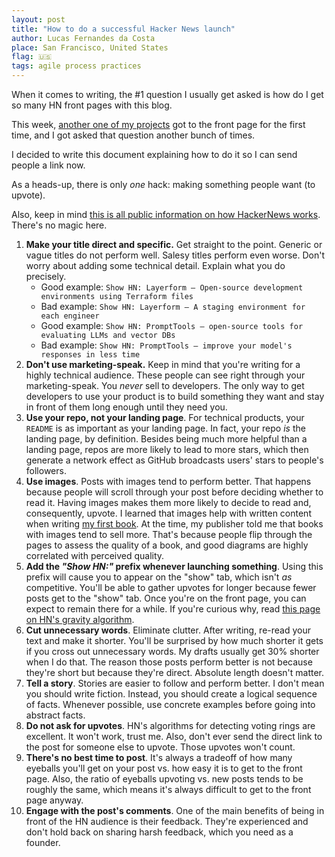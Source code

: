 ```yaml
---
layout: post
title: "How to do a successful Hacker News launch"
author: Lucas Fernandes da Costa
place: San Francisco, United States
flag: 🇺🇸
tags: agile process practices
---
```


When it comes to writing, the #1 question I usually get asked is how do I get so many HN front pages with this blog.

This week, [another one of my projects](https://github.com/briefercloud/briefer) got to the front page for the first time, and I got asked that question another bunch of times.


I decided to write this document explaining how to do it so I can send people a link now.

As a heads-up, there is only _one_ hack: making something people want (to upvote).

Also, keep in mind [this is all public information on how HackerNews works](https://github.com/minimaxir/hacker-news-undocumented). There's no magic here.

1. **Make your title direct and specific.** Get straight to the point. Generic or vague titles do not perform well. Salesy titles perform even worse. Don't worry about adding some technical detail. Explain what you do precisely.
    - Good example: `Show HN: Layerform – Open-source development environments using Terraform files`
    - Bad example: `Show HN: Layerform — A staging environment for each engineer`
    - Good example: `Show HN: PromptTools – open-source tools for evaluating LLMs and vector DBs`
    - Bad example: `Show HN: PromptTools — improve your model's responses in less time`
2. **Don't use marketing-speak.** Keep in mind that you're writing for a highly technical audience. These people can see right through your marketing-speak. You _never_ sell to developers. The only way to get developers to use your product is to build something they want and stay in front of them long enough until they need you.
3. **Use your repo, not your landing page**. For technical products, your `README` is as important as your landing page. In fact, your repo _is_ the landing page, by definition. Besides being much more helpful than a landing page, repos are more likely to lead to more stars, which then generate a network effect as GitHub broadcasts users' stars to people's followers.
4. **Use images**. Posts with images tend to perform better. That happens because people will scroll through your post before deciding whether to read it. Having images makes them more likely to decide to read and, consequently, upvote.
   I learned that images help with written content when writing [my first book](https://www.manning.com/books/testing-javascript-applications). At the time, my publisher told me that books with images tend to sell more. That's because people flip through the pages to assess the quality of a book, and good diagrams are highly correlated with perceived quality.
5. **Add the _"Show HN:"_ prefix whenever launching something**. Using this prefix will cause you to appear on the "show" tab, which isn't _as_ competitive. You'll be able to gather upvotes for longer because fewer posts get to the "show" tab. Once you're on the front page, you can expect to remain there for a while. If you're curious why, read [this page on HN's gravity algorithm](http://www.righto.com/2013/11/how-hacker-news-ranking-really-works.html).
6. **Cut unnecessary words**. Eliminate clutter. After writing, re-read your text and make it shorter. You'll be surprised by how much shorter it gets if you cross out unnecessary words. My drafts usually get 30% shorter when I do that. The reason those posts perform better is not because they're short but because they're direct. Absolute length doesn't matter.
7. **Tell a story**. Stories are easier to follow and perform better. I don't mean you should write fiction. Instead, you should create a logical sequence of facts. Whenever possible, use concrete examples before going into abstract facts.
8. **Do not ask for upvotes**. HN's algorithms for detecting voting rings are excellent. It won't work, trust me. Also, don't ever send the direct link to the post for someone else to upvote. Those upvotes won't count.
9. **There's no best time to post**. It's always a tradeoff of how many eyeballs you'll get on your post vs. how easy it is to get to the front page. Also, the ratio of eyeballs upvoting vs. new posts tends to be roughly the same, which means it's always difficult to get to the front page anyway.
10. **Engage with the post's comments**. One of the main benefits of being in front of the HN audience is their feedback. They're experienced and don't hold back on sharing harsh feedback, which you need as a founder.